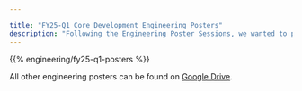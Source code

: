 ```yaml
---

title: "FY25-Q1 Core Development Engineering Posters"
description: "Following the Engineering Poster Sessions, we wanted to provide an asynchronous experience to this very valuable session, where GitLab learned a lot about all the initiatives the Engineering organization is focused on."
---
```


{{% engineering/fy25-q1-posters %}}

All other engineering posters can be found on [Google Drive](https://drive.google.com/drive/folders/1BS4gbL2iCvEVUJZyuS32NA4lRQYtwM1o).